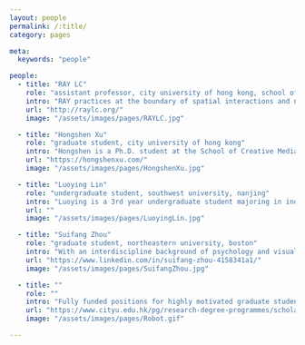 ```yaml
---
layout: people
permalink: /:title/
category: pages

meta:
  keywords: "people"

people:
  - title: "RAY LC"
    role: "assistant professor, city university of hong kong, school of creative media"
    intro: "RAY practices at the boundary of spatial interactions and neuroscience for building empathic bonds, bringing together expertise in HCI, new media, and narratives. He has exhibited at Elektra, NYSCI, Ars Electronica, NeON, New Museum, CICA Museum, NYC Short Documentary Film Festival. He has been awarded by Japan Society for the Promotion of Science, NSF, NIH, Microsoft Imagine Cup, Adobe Design Award, Davis Peace Foundation."
    url: "http://raylc.org/"
    image: "/assets/images/pages/RAYLC.jpg"

  - title: "Hongshen Xu"
    role: "graduate student, city university of hong kong"
    intro: "Hongshen is a Ph.D. student at the School of Creative Media, previously earning his Masters in Game Science and Design at Northeastern University, Boston. There, he studied the relationship between Non-Playable Characters and Players by building a game that allowed participants to interact with human, animal, and robotic NPCs and examined their responses in a moral dilemma setting."
    url: "https://hongshenxu.com/"
    image: "/assets/images/pages/HongshenXu.jpg"

  - title: "Luoying Lin"
    role: "undergraduate student, southwest university, nanjing"
    intro: "Luoying is a 3rd year undergraduate student majoring in industrial design. She believes in perceiving the world by empathizing with unfamiliar groups in depth, building a habit of perspective-taking. She is particularly interested in shader languages, 3D modeling, and interactive installation."
    url: ""
    image: "/assets/images/pages/LuoyingLin.jpg"

  - title: "Suifang Zhou"
    role: "graduate student, northeastern university, boston"
    intro: "With an interdiscipline background of psychology and visual art, Suifang is currently studying game science and design, as well as human factor engineering at Northeastern University. He is interested in human performance, visual cognition and corresponding applications in virtual environments."
    url: "https://www.linkedin.com/in/suifang-zhou-4158341a1/"
    image: "/assets/images/pages/SuifangZhou.jpg"

  - title: ""
    role: ""
    intro: "Fully funded positions for highly motivated graduate students and research fellows are available. Preference will be given to open communicators not afraid to cross academic-artistic boundaries, experienced in one of: 1. interaction (HCI, HRI, performance), 2. creative tech (VR, AR, EEG, 3D, games, installation, fashion tech), 3. computation (ML, CV, robotics), 4. neuropsychology (spatial interaction, implicit learning). Contact RAY and see link below."
    url: "https://www.cityu.edu.hk/pg/research-degree-programmes/scholarships-financial-aid-and-fees"
    image: "/assets/images/pages/Robot.gif"

---
```

<p></p>